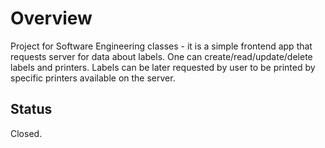 # Overview
Project for Software Engineering classes - it is a simple frontend app that requests server for data about labels. One can create/read/update/delete labels and printers. Labels can be later requested by user to be printed by specific printers available on the server.

## Status
Closed.
